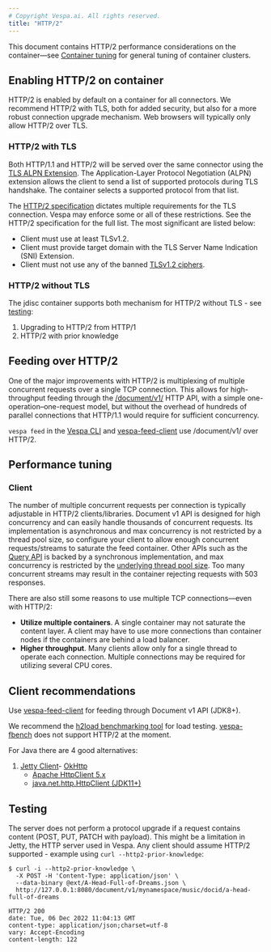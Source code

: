 ```yaml
---
# Copyright Vespa.ai. All rights reserved.
title: "HTTP/2"
---
```


This document contains HTTP/2 performance considerations on the container—see
[Container tuning](container-tuning.html) for general tuning of container clusters.

## Enabling HTTP/2 on container

HTTP/2 is enabled by default on a container for all connectors.
We recommend HTTP/2 with TLS, both for added security, but also for a more robust connection upgrade mechanism.
Web browsers will typically only allow HTTP/2 over TLS.

### HTTP/2 with TLS

Both HTTP/1.1 and HTTP/2 will be served over the same connector using the
[TLS ALPN Extension](https://datatracker.ietf.org/doc/html/rfc7301).
The Application-Layer Protocol Negotiation (ALPN) extension allows the client to send a list of supported protocols
during TLS handshake.
The container selects a supported protocol from that list.

The [HTTP/2 specification](https://datatracker.ietf.org/doc/html/rfc7540)
dictates multiple requirements for the TLS connection.
Vespa may enforce some or all of these restrictions.
See the HTTP/2 specification for the full list. The most significant are listed below:
* Client must use at least TLSv1.2.
* Client must provide target domain with the TLS Server Name Indication (SNI) Extension.
* Client must not use any of the banned
  [TLSv1.2 ciphers](https://datatracker.ietf.org/doc/html/rfc7540#appendix-A).

### HTTP/2 without TLS

The jdisc container supports both mechanism for HTTP/2 without TLS - see [testing](#testing):

1. Upgrading to HTTP/2 from HTTP/1
2. HTTP/2 with prior knowledge

## Feeding over HTTP/2

One of the major improvements with HTTP/2 is multiplexing of multiple concurrent requests over a single TCP connection.
This allows for high-throughput feeding through the
[/document/v1/](../reference/document-v1-api-reference.html) HTTP API,
with a simple one-operation–one-request model,
but without the overhead of hundreds of parallel connections that HTTP/1.1 would require for sufficient concurrency.

`vespa feed` in the [Vespa CLI](../vespa-cli.html#documents)
and [vespa-feed-client](../vespa-feed-client.html) use /document/v1/ over HTTP/2.

## Performance tuning

### Client

The number of multiple concurrent requests per connection is typically adjustable in HTTP/2 clients/libraries.
Document v1 API is designed for high concurrency and can easily handle thousands of concurrent requests.
Its implementation is asynchronous and max concurrency is not restricted by a thread pool size,
so configure your client to allow enough concurrent requests/streams to saturate the feed container.
Other APIs such as the [Query API](../query-api.html) is backed by a synchronous implementation,
and max concurrency is restricted by the
[underlying thread pool size](container-tuning.html#container-worker-threads).
Too many concurrent streams may result in the container rejecting requests with 503 responses.

There are also still some reasons to use multiple TCP connections—even with HTTP/2:
* **Utilize multiple containers**.
  A single container may not saturate the content layer.
  A client may have to use more connections than container nodes if the containers are behind a load balancer.
* **Higher throughput**.
  Many clients allow only for a single thread to operate each connection.
  Multiple connections may be required for utilizing several CPU cores.

## Client recommendations

Use [vespa-feed-client](../vespa-feed-client.html) for feeding through Document v1 API (JDK8+).

We recommend the [h2load benchmarking tool](https://nghttp2.org/documentation/h2load-howto.html) for load testing.
[vespa-fbench](/en/operations/tools.html#vespa-fbench) does not support HTTP/2 at the moment.

For Java there are 4 good alternatives:

1. [Jetty Client](https://javadoc.jetty.org/jetty-11/org/eclipse/jetty/client/HttpClient.html)- [OkHttp](https://square.github.io/okhttp/)
   - [Apache HttpClient 5.x](https://hc.apache.org/httpcomponents-client-5.1.x/)
   - [java.net.http.HttpClient (JDK11+)](https://docs.oracle.com/en/java/javase/11/docs/api/java.net.http/java/net/http/HttpClient.html)

## Testing

The server does not perform a protocol upgrade if a request contains content (POST, PUT, PATCH with payload).
This might be a limitation in Jetty, the HTTP server used in Vespa.
Any client should assume HTTP/2 supported - example using `curl --http2-prior-knowledge`:

```
$ curl -i --http2-prior-knowledge \
  -X POST -H 'Content-Type: application/json' \
  --data-binary @ext/A-Head-Full-of-Dreams.json \
  http://127.0.0.1:8080/document/v1/mynamespace/music/docid/a-head-full-of-dreams

HTTP/2 200
date: Tue, 06 Dec 2022 11:04:13 GMT
content-type: application/json;charset=utf-8
vary: Accept-Encoding
content-length: 122
```
